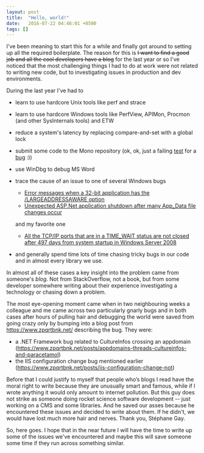 ```yaml
---
layout: post
title:  "Hello, world!"
date:   2016-07-22 04:46:01 +0500
tags: []
---
```


I've been meaning to start this for a while and finally got around to setting up all the required boilerplate.
The reason for this is ~~I want to find a good job and all the cool developers have a blog~~ for the last year or so I've noticed that the most challenging things I had to do at work were not related to writing new code, but to investigating issues in production and dev environments.

During the last year I've had to

* learn to use hardcore Unix tools like perf and strace
* learn to use hardcore Windows tools like PerfView, APIMon, Procmon (and other SysInternals tools) and ETW
* reduce a system's latency by replacing compare-and-set with a global lock
* submit some code to the Mono repository (ok, ok, just a failing [test](https://github.com/mono/mono/blob/5e81ed1e03581885585e819c3dc14e60455cf42d/mcs/tests/gtest-634.cs) for a [bug](https://bugzilla.xamarin.com/show_bug.cgi?id=33669) :))
* use WinDbg to debug MS Word
* trace the cause of an issue to one of several Windows bugs 
	* [Error messages when a 32-bit application has the /LARGEADDRESSAWARE option](https://support.microsoft.com/en-us/kb/2588507)
	* [Unexpected ASP.Net application shutdown after many App_Data file changes occur](https://support.microsoft.com/en-us/kb/3052480)

	and my favorite one
	
	* [All the TCP/IP ports that are in a TIME_WAIT status are not closed after 497 days from system startup in Windows Server 2008](https://support.microsoft.com/en-us/kb/2553549)
* and generally spend time lots of time chasing tricky bugs in our code and in almost every library we use. 

In almost all of these cases a key insight into the problem came from someone's _blog_. Not from StackOverflow, not a book, but from some developer somewhere writing about their experience investigating a technology or chasing down a problem.

The most eye-opening moment came when in two neighbouring weeks a colleague and me came across two particularly gnarly bugs
and in both cases after hours of pulling hair and debugging the world were saved from going crazy only by bumping into a blog post from <https://www.zpqrtbnk.net/> describing the bug.
They were:
 
 * a .NET Framework bug related to CultureInfos crossing an appdomain (<https://www.zpqrtbnk.net/posts/appdomains-threads-cultureinfos-and-paracetamol>)
 * the IIS configuration change bug mentioned earlier (<https://www.zpqrtbnk.net/posts/iis-configuration-change-not>)

Before that I could justify to myself that people who’s blogs I read have the moral right to write because they are unusually smart and famous, while if I wrote anything it would only amount to internet pollution. But this guy does not strike as someone doing rocket science software development -- just working on a CMS and some libraries. 
And he saved our asses because he encountered these issues and decided to write about them. If he didn't, we would have lost much more hair and nerves.
Thank you, Stéphane Gay.

So, here goes.
I hope that in the near future I will have the time to write up some of the issues we've encountered and maybe this will save someone some time if they run across something similar.


